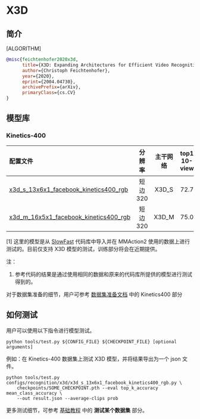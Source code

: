 # X3D

## 简介

[ALGORITHM]

```BibTeX
@misc{feichtenhofer2020x3d,
      title={X3D: Expanding Architectures for Efficient Video Recognition},
      author={Christoph Feichtenhofer},
      year={2020},
      eprint={2004.04730},
      archivePrefix={arXiv},
      primaryClass={cs.CV}
}
```

## 模型库

### Kinetics-400

|配置文件 | 分辨率 | 主干网络 | top1 10-view | top1 30-view | 参考代码的 top1 10-view | 参考代码的 top1 30-view | ckpt |
|:--|:--:|:--:|:--:|:--:|:--:|:--:|:--:|
|[x3d_s_13x6x1_facebook_kinetics400_rgb](/configs/recognition/x3d/x3d_s_13x6x1_facebook_kinetics400_rgb.py)|短边 320| X3D_S | 72.7 | 73.2 | 73.1 [[SlowFast](https://github.com/facebookresearch/SlowFast/blob/master/MODEL_ZOO.md)] | 73.5 [[SlowFast](https://github.com/facebookresearch/SlowFast/blob/master/MODEL_ZOO.md)] | [ckpt](https://download.openmmlab.com/mmaction/recognition/x3d/facebook/x3d_s_facebook_13x6x1_kinetics400_rgb_20201027-623825a0.pth)[1] |
|[x3d_m_16x5x1_facebook_kinetics400_rgb](/configs/recognition/x3d/x3d_m_16x5x1_facebook_kinetics400_rgb.py)|短边 320| X3D_M | 75.0 | 75.6 | 75.1 [[SlowFast](https://github.com/facebookresearch/SlowFast/blob/master/MODEL_ZOO.md)] | 76.2 [[SlowFast](https://github.com/facebookresearch/SlowFast/blob/master/MODEL_ZOO.md)] | [ckpt](https://download.openmmlab.com/mmaction/recognition/x3d/facebook/x3d_m_facebook_16x5x1_kinetics400_rgb_20201027-3f42382a.pth)[1] |

[1] 这里的模型是从 [SlowFast](https://github.com/facebookresearch/SlowFast/) 代码库中导入并在 MMAction2 使用的数据上进行测试的。目前仅支持 X3D 模型的测试，训练部分将会在近期提供。

注：

1. 参考代码的结果是通过使用相同的数据和原来的代码库所提供的模型进行测试得到的。

对于数据集准备的细节，用户可参考 [数据集准备文档](/docs_zh_CN/data_preparation.md) 中的 Kinetics400 部分

## 如何测试

用户可以使用以下指令进行模型测试。

```shell
python tools/test.py ${CONFIG_FILE} ${CHECKPOINT_FILE} [optional arguments]
```

例如：在 Kinetics-400 数据集上测试 X3D 模型，并将结果导出为一个 json 文件。

```shell
python tools/test.py configs/recognition/x3d/x3d_s_13x6x1_facebook_kinetics400_rgb.py \
    checkpoints/SOME_CHECKPOINT.pth --eval top_k_accuracy mean_class_accuracy \
    --out result.json --average-clips prob
```

更多测试细节，可参考 [基础教程](/docs_zh_CN/getting_started.md#测试某个数据集) 中的 **测试某个数据集** 部分。
